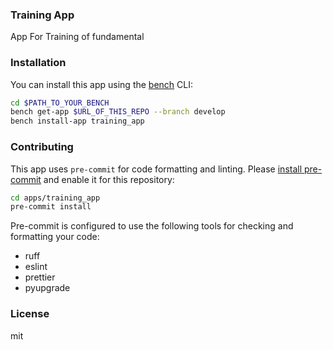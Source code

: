 ### Training App

App For Training of fundamental

### Installation

You can install this app using the [bench](https://github.com/frappe/bench) CLI:

```bash
cd $PATH_TO_YOUR_BENCH
bench get-app $URL_OF_THIS_REPO --branch develop
bench install-app training_app
```

### Contributing

This app uses `pre-commit` for code formatting and linting. Please [install pre-commit](https://pre-commit.com/#installation) and enable it for this repository:

```bash
cd apps/training_app
pre-commit install
```

Pre-commit is configured to use the following tools for checking and formatting your code:

- ruff
- eslint
- prettier
- pyupgrade

### License

mit
